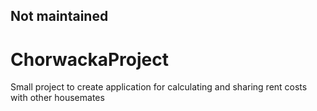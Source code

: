 ## Not maintained

# ChorwackaProject
Small project to create application for calculating and sharing rent costs with other housemates

